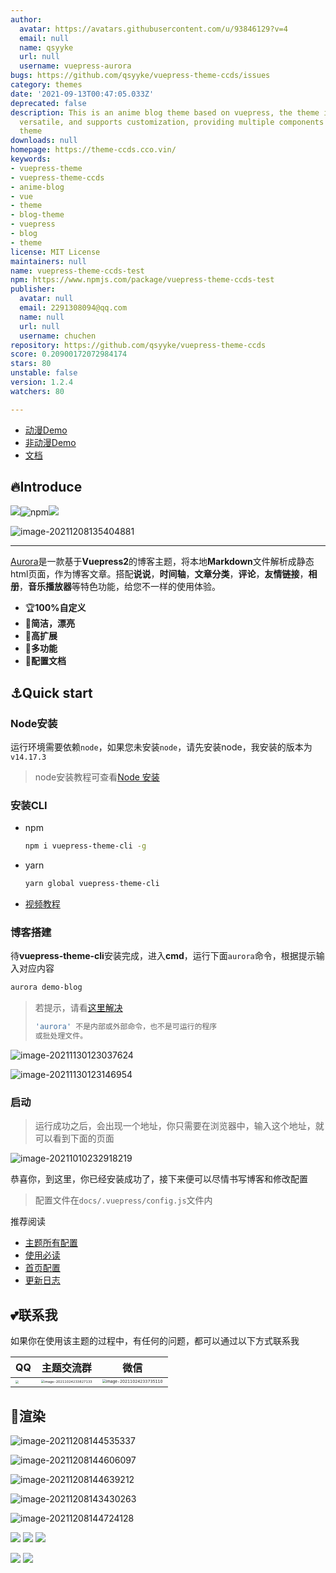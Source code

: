 ```yaml
---
author:
  avatar: https://avatars.githubusercontent.com/u/93846129?v=4
  email: null
  name: qsyyke
  url: null
  username: vuepress-aurora
bugs: https://github.com/qsyyke/vuepress-theme-ccds/issues
category: themes
date: '2021-09-13T00:47:05.033Z'
deprecated: false
description: This is an anime blog theme based on vuepress, the theme is simple, colorful,
  versatile, and supports customization, providing multiple components to set the
  theme
downloads: null
homepage: https://theme-ccds.cco.vin/
keywords:
- vuepress-theme
- vuepress-theme-ccds
- anime-blog
- vue
- theme
- blog-theme
- vuepress
- blog
- theme
license: MIT License
maintainers: null
name: vuepress-theme-ccds-test
npm: https://www.npmjs.com/package/vuepress-theme-ccds-test
publisher:
  avatar: null
  email: 2291308094@qq.com
  name: null
  url: null
  username: chuchen
repository: https://github.com/qsyyke/vuepress-theme-ccds
score: 0.20900172072984174
stars: 80
unstable: false
version: 1.2.4
watchers: 80

---
```


- [动漫Demo](https://aurora-animate.xcye.xyz/)
- [非动漫Demo](https://aurora-common.xcye.xyz/)
- [文档](https://aurora.xcye.xyz/)


## 🔥Introduce

![](https://img.shields.io/npm/v/vuepress-theme-aurora)![npm](https://img.shields.io/npm/dm/vuepress-theme-aurora)![](https://img.shields.io/github/stars/qsyyke/vuepress-theme-aurora?style=social)

![image-20211208135404881](https://ooszy.cco.vin/img/blog-note/image-20211208135404881.png?x-oss-process=style/pictureProcess1)

---

[Aurora](https://www.npmjs.com/package/vuepress-theme-aurora)是一款基于**Vuepress2**的博客主题，将本地**Markdown**文件解析成静态html页面，作为博客文章。搭配**说说**，**时间轴**，**文章分类**，**评论**，**友情链接**，**相册**，**音乐播放器**等特色功能，给您不一样的使用体验。

- 🏆**100%自定义**
- 🌈**简洁，漂亮**
- 🎨**高扩展**
- 💫**多功能**
- 📖**配置文档**


## ⚓Quick start

### Node安装

运行环境需要依赖`node`，如果您未安装`node`，请先安装node，我安装的版本为`v14.17.3`

> node安装教程可查看[Node 安装](https://aurora.xcye.xyz/node.html)

### 安装CLI

- npm

  ```sh
  npm i vuepress-theme-cli -g
  ```

- yarn

  ```sh
  yarn global vuepress-theme-cli
  ```

- [视频教程](https://ooszy.cco.vin/theme-template/%E6%9C%80%E7%BB%88%E7%89%88%E6%9C%AC.mp4)

### 博客搭建

待**vuepress-theme-cli**安装完成，进入**cmd**，运行下面`aurora`命令，根据提示输入对应内容

```sh
aurora demo-blog
```

> 若提示，请看[这里解决](https://aurora.xcye.xyz/issue/cli-issue.md)
>
> ```sh
> 'aurora' 不是内部或外部命令，也不是可运行的程序
> 或批处理文件。
> ```



![image-20211130123037624](https://ooszy.cco.vin/img/blog-note/image-20211130123037624.png?x-oss-process=style/pictureProcess1)



![image-20211130123146954](https://ooszy.cco.vin/img/blog-note/image-20211130123146954.png?x-oss-process=style/pictureProcess1)

### 启动

> 运行成功之后，会出现一个地址，你只需要在浏览器中，输入这个地址，就可以看到下面的页面

![image-20211010232918219](https://ooszy.cco.vin/img/blog-note/image-20211010232918219.png?x-oss-process=style/pictureProcess1)



恭喜你，到这里，你已经安装成功了，接下来便可以尽情书写博客和修改配置

> 配置文件在`docs/.vuepress/config.js`文件内

推荐阅读

- [主题所有配置](https://aurora.xcye.xyz/home/config.md)
- [使用必读](https://aurora.xcye.xyz/issue/)
- [首页配置](https://aurora.xcye.xyz/homeconfig.html)
- [更新日志](https://github.com/vuepress-aurora/vuepress-theme-aurora/releases)

## 💕联系我

如果你在使用该主题的过程中，有任何的问题，都可以通过以下方式联系我

| QQ                                                           | 主题交流群                                                   | 微信                                                         |
| ------------------------------------------------------------ | ------------------------------------------------------------ | ------------------------------------------------------------ |
| <img src="https://ooszy.cco.vin/img/blog-note/image-20211024233620332.png?x-oss-process=style/pictureProcess1" style="zoom:33%;" /> | <img src="https://ooszy.cco.vin/img/blog-note/image-20211024233827133.png?x-oss-process=style/pictureProcess1" alt="image-20211024233827133" style="zoom:33%;" /> | <img src="https://ooszy.cco.vin/img/blog-note/image-20211024233735110.png?x-oss-process=style/pictureProcess1" alt="image-20211024233735110" style="zoom: 39%;" /> |


## 🌸渲染



![image-20211208144535337](https://ooszy.cco.vin/img/blog-note/image-20211208144535337.png?x-oss-process=style/pictureProcess1)

![image-20211208144606097](https://ooszy.cco.vin/img/blog-note/image-20211208144606097.png?x-oss-process=style/pictureProcess1)

![image-20211208144639212](https://ooszy.cco.vin/img/blog-note/image-20211208144639212.png?x-oss-process=style/pictureProcess1)

![image-20211208143430263](https://ooszy.cco.vin/img/blog-note/image-20211208143430263.png?x-oss-process=style/pictureProcess1)

![image-20211208144724128](https://ooszy.cco.vin/img/blog-note/image-20211208144724128.png?x-oss-process=style/pictureProcess1)

![](https://ooszy.cco.vin/img/theme/article.jpg)
![](https://ooszy.cco.vin/img/theme/about.jpg)
![](https://ooszy.cco.vin/img/theme/comment-theme.jpg)

![](https://ooszy.cco.vin/img/theme/phoone.jpg)
![](https://ooszy.cco.vin/img/theme/photo-theme.jpg)

